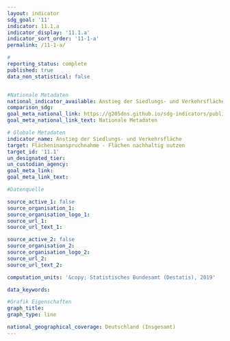 ```yaml
---
layout: indicator                       
sdg_goal: '11'                       
indicator: 11.1.a                       
indicator_display: '11.1.a'                       
indicator_sort_order: '11-1-a'                       
permalink: /11-1-a/                       

#                       
reporting_status: complete                       
published: true                       
data_non_statistical: false                       


#Nationale Metadaten                       
national_indicator_available: Anstieg der Siedlungs- und Verkehrsfläche                       
comparison_sdg:                       
goal_meta_national_link: https://g205dns.github.io/sdg-indicators/public/MetaDe/11.1.a.pdf
goal_meta_national_link_text: Nationale Metadaten                       

# Globale Metadaten                       
indicator_name: Anstieg der Siedlungs- und Verkehrsfläche                       
target: Flächeninanspruchnahme - Flächen nachhaltig nutzen                       
target_id: '11.1'                       
un_designated_tier:                        
un_custodian_agency:                        
goal_meta_link:                        
goal_meta_link_text:                        

#Datenquelle                       

source_active_1: false                       
source_organisation_1:                        
source_organisation_logo_1:                        
source_url_1:                        
source_url_text_1:                        

source_active_2: false                       
source_organisation_2:                        
source_organisation_logo_2:                        
source_url_2:                        
source_url_text_2:                        

computation_units: '&copy; Statistisches Bundesamt (Destatis), 2019'                       

data_keywords:                        

#Grafik Eigenschaften                       
graph_title:                        
graph_type: line                       

national_geographical_coverage: Deutschland (Insgesamt)
---
```

